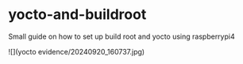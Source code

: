 # yocto-and-buildroot
Small guide on how to set up build root and yocto using raspberrypi4

![](yocto evidence/20240920_160737.jpg)
